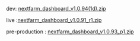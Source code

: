 dev: [nextfarm_dashboard_v1.0.94(1d).zip](https://github.com/user-attachments/files/18345664/nextfarm_dashboard_v1.0.94.1d.zip)





live :[nextfarm_dashboard_v1.0.91_r1.zip](https://github.com/user-attachments/files/18321789/nextfarm_dashboard_v1.0.91_r1.zip)


pre-production : [nextfarm_dashboard_v1.0.93_p1.zip](https://github.com/user-attachments/files/18333923/nextfarm_dashboard_v1.0.93_p1.zip)
